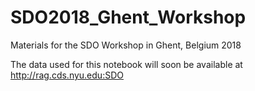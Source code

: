 # SDO2018_Ghent_Workshop
Materials for the SDO Workshop in Ghent, Belgium 2018

The data used for this notebook will soon be available at http://rag.cds.nyu.edu:SDO
